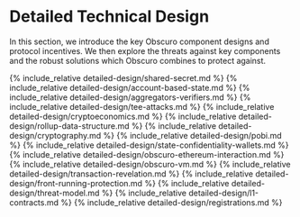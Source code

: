 # Detailed Technical Design
In this section, we introduce the key Obscuro component designs and protocol incentives. We then explore the threats against key components and the robust solutions which Obscuro combines to protect against.

{% include_relative detailed-design/shared-secret.md %}
{% include_relative detailed-design/account-based-state.md %}
{% include_relative detailed-design/aggregators-verifiers.md %}
{% include_relative detailed-design/tee-attacks.md %}
{% include_relative detailed-design/cryptoeconomics.md %}
{% include_relative detailed-design/rollup-data-structure.md %}
{% include_relative detailed-design/cryptography.md %}
{% include_relative detailed-design/pobi.md %}
{% include_relative detailed-design/state-confidentiality-wallets.md %}
{% include_relative detailed-design/obscuro-ethereum-interaction.md %}
{% include_relative detailed-design/obscuro-vm.md %}
{% include_relative detailed-design/transaction-revelation.md %}
{% include_relative detailed-design/front-running-protection.md %}
{% include_relative detailed-design/threat-model.md %}
{% include_relative detailed-design/l1-contracts.md %}
{% include_relative detailed-design/registrations.md %}

[comment]: <> ({% include_relative detailed-design/upgrading.md %})

[comment]: <> ({% include_relative detailed-design/auditing.md %})
